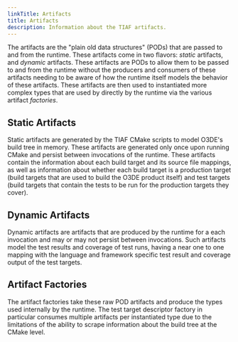 ```yaml
---
linkTitle: Artifacts
title: Artifacts
description: Information about the TIAF artifacts.
---
```


The artifacts are the "plain old data structures" (PODs) that are passed to and from the runtime. These artifacts come in two flavors: *static* artifacts, and *dynamic* artifacts. These artifacts are PODs to allow them to be passed to and from the runtime without the producers and consumers of these artifacts needing to be aware of how the runtime itself models the behavior of these artifacts. These artifacts are then used to instantiated more complex types that are used by directly by the runtime via the various artifact *factories*.

## Static Artifacts

Static artifacts are generated by the TIAF CMake scripts to model O3DE's build tree in memory. These artifacts are generated only once upon running CMake and persist between invocations of the runtime. These artifacts contain the information about each build target and its source file mappings, as well as information about whether each build target is a production target (build targets that are used to build the O3DE product itself) and test targets (build targets that contain the tests to be run for the production targets they cover).

## Dynamic Artifacts

Dynamic artifacts are artifacts that are produced by the runtime for a each invocation and may or may not persist between invocations. Such artifacts model the test results and coverage of test runs, having a near one to one mapping with the language and framework specific test result and coverage output of the test targets.

## Artifact Factories

The artifact factories take these raw POD artifacts and produce the types used internally by the runtime. The test target descriptor factory in particular consumes multiple artifacts per instantiated type due to the limitations of the ability to scrape information about the build tree at the CMake level.